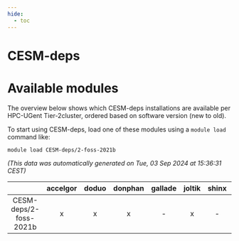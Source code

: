 ```yaml
---
hide:
  - toc
---
```


CESM-deps
=========

# Available modules


The overview below shows which CESM-deps installations are available per HPC-UGent Tier-2cluster, ordered based on software version (new to old).

To start using CESM-deps, load one of these modules using a `module load` command like:

```shell
module load CESM-deps/2-foss-2021b
```

*(This data was automatically generated on Tue, 03 Sep 2024 at 15:36:31 CEST)*  

| |accelgor|doduo|donphan|gallade|joltik|shinx|skitty|
| :---: | :---: | :---: | :---: | :---: | :---: | :---: | :---: |
|CESM-deps/2-foss-2021b|x|x|x|-|x|-|x|
